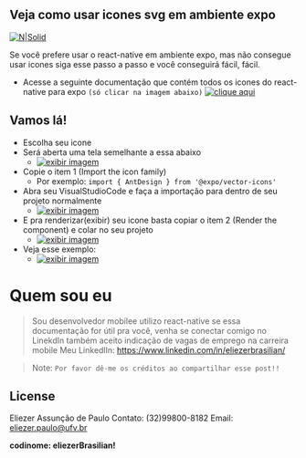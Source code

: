 ## Veja como usar icones svg em ambiente expo

[![N|Solid](https://cldup.com/dTxpPi9lDf.thumb.png)](https://nodesource.com/products/nsolid)

Se você prefere usar o react-native em ambiente expo, mas não consegue usar icones siga esse passo a passo e você conseguirá fácil, fácil.

- Acesse a seguinte documentação que contém todos os icones do react-native para expo ``(só clicar na imagem abaixo)``
 [![clique aqui](https://miro.medium.com/max/476/1*GJH5UaZjAV8Ql_vZcmMy-Q.png)](https://icons.expo.fyi/)

## Vamos lá!

- Escolha seu icone
- Será aberta uma tela semelhante a essa abaixo
    - [![exibir imagem](https://drive.google.com/file/d/1e6hJqVkQyYXlQIFfHLWPIQiFjSZQm0kd/view?usp=share_link)](https://drive.google.com/file/d/1e6hJqVkQyYXlQIFfHLWPIQiFjSZQm0kd/view?usp=share_link)
- Copie o item 1 (Import the icon family)
    - Por exemplo: 
 ``` import { AntDesign } from '@expo/vector-icons' ```
- Abra seu VisualStudioCode e faça a importação para dentro de seu projeto normalmente
    - [![exibir imagem](https://drive.google.com/file/d/1BkgFQe1vR0Cfq4iQ0OMBwXtHLEITBWgW/view?usp=share_link)](https://drive.google.com/file/d/1BkgFQe1vR0Cfq4iQ0OMBwXtHLEITBWgW/view?usp=share_link)
- E pra renderizar(exibir) seu icone basta copiar o item 2 (Render the component) e colar no seu projeto
    -   [![exibir imagem](https://drive.google.com/file/d/1v5Ce-cm-zD4kURRZzbEk_E1NA9jvvTSU/view?usp=share_link)](https://drive.google.com/file/d/1v5Ce-cm-zD4kURRZzbEk_E1NA9jvvTSU/view?usp=share_link)
- Veja esse exemplo:
    - [![exibir imagem](https://drive.google.com/file/d/17zbWugI6JBUHA_b4GfBPY1kB02sjCPbE/view?usp=share_link)](https://drive.google.com/file/d/17zbWugI6JBUHA_b4GfBPY1kB02sjCPbE/view?usp=share_link)   
 # Quem sou eu

> Sou desenvolvedor mobilee utilizo react-native 
> se essa documentação for útil pra você, venha se conectar comigo no LinekdIn
> também aceito indicação de vagas de emprego na carreira mobile
>Meu LinkedlIn: https://www.linkedin.com/in/eliezerbrasilian/

> Note: `Por favor dê-me os créditos ao compartilhar esse post!!`


## License

Eliezer Assunção de Paulo
Contato: (32)99800-8182
Email: eliezer.paulo@ufv.br

**codinome: eliezerBrasilian!**

[//]: # (These are reference links used in the body of this note and get stripped out when the markdown processor does its job. There is no need to format nicely because it shouldn't be seen. Thanks SO - http://stackoverflow.com/questions/4823468/store-comments-in-markdown-syntax)
    [Meu LinkedIn]: <https://www.linkedin.com/in/eliezerbrasilian//>
   [dill]: <https://github.com/joemccann/dillinger>
   [git-repo-url]: <https://github.com/joemccann/dillinger.git>
   [john gruber]: <http://daringfireball.net>
   [df1]: <http://daringfireball.net/projects/markdown/>
   [markdown-it]: <https://github.com/markdown-it/markdown-it>
   [Ace Editor]: <http://ace.ajax.org>
   [node.js]: <http://nodejs.org>
   [Twitter Bootstrap]: <http://twitter.github.com/bootstrap/>
   [jQuery]: <http://jquery.com>
   [@tjholowaychuk]: <http://twitter.com/tjholowaychuk>
   [express]: <http://expressjs.com>
   [AngularJS]: <http://angularjs.org>
   [Gulp]: <http://gulpjs.com>

